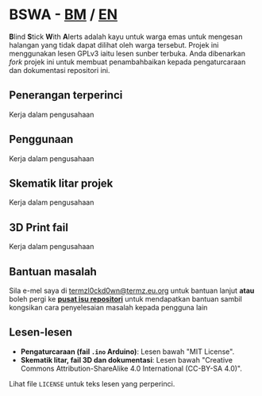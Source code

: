 # BSWA - <ins>BM</ins> / [EN](https://github.com/TERMZL0ckd0wn/BSWA/blob/main/en.md)
**B**lind **S**tick **W**ith **A**lerts adalah kayu untuk warga emas untuk mengesan halangan yang tidak dapat dilihat oleh warga tersebut. Projek ini menggunakan lesen GPLv3 iaitu lesen sunber terbuka. Anda dibenarkan _fork_ projek ini untuk membuat penambahbaikan kepada pengaturcaraan dan dokumentasi repositori ini.

## Penerangan terperinci

Kerja dalam pengusahaan

## Penggunaan

Kerja dalam pengusahaan

## Skematik litar projek

Kerja dalam pengusahaan

## 3D Print fail

Kerja dalam pengusahaan

## Bantuan masalah
Sila e-mel saya di termzl0ckd0wn@termz.eu.org untuk bantuan lanjut **atau** boleh pergi ke [**pusat isu repositori**](https://github.com/TERMZL0ckd0wn/BSWA/issues) untuk mendapatkan bantuan sambil kongsikan cara penyelesaian masalah kepada pengguna lain

## Lesen-lesen

- **Pengaturcaraan (fail `.ino` Arduino)**: Lesen bawah "MIT License".
- **Skematik litar, fail 3D dan dokumentasi**: Lesen bawah "Creative Commons Attribution-ShareAlike 4.0 International (CC-BY-SA 4.0)".

Lihat file `LICENSE` untuk teks lesen yang perperinci.

